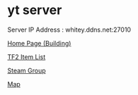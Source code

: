 # yt server

Server IP Address : whitey.ddns.net:27010

[Home Page (Building)](https://zwhitey.github.io/yt-server/ "Title")

[TF2 Item List](https://zwhitey.github.io/TF2-Item-List/ "Title") 

[Steam Group](https://steamcommunity.com/groups/Whitey_Server "Title") 

[Map](https://zwhitey.github.io/yt-server/tf/maps/achi_apg_whitey_v6a.bsp.bz2 "Title") 
